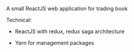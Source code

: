 A small ReactJS web application for trading book

Technical:

- ReactJS with redux, redux saga architecture

- Yarn for management packages

